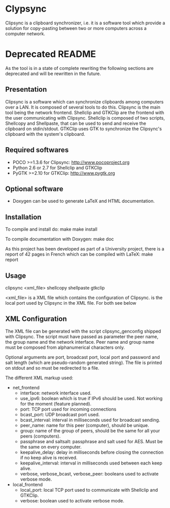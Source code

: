 Clypsync
========

Clipsync is a clipboard synchronizer, i.e. it is a software tool which
provide a solution for copy-pasting between two or more computers
across a computer network.

Deprecated README
=================

As the tool is in a state of complete rewriting the following sections
are deprecated and will be rewritten in the future.

Presentation
------------

Clipsync is a software which can synchronize clipboards among computers
over a LAN. It is composed of several tools to do this.
Clipsync is the main tool being the network frontend.
Shellclip and GTKClip are the frontend with the user communicating with
Clipsync. Shellclip is composed of two scripts, Shellcopy and Shellpaste,
that can be used to send and receive the clipboard on stdin/stdout.
GTKClip uses GTK to synchronize the Clipsync's clipboard with the
system's clipboard.

Required softwares
------------------

- POCO >=1.3.6 for Clipsync: http://www.pocoproject.org
- Python 2.6 or 2.7 for Shellclip and GTKClip
- PyGTK >=2.10 for GTKClip: http://www.pygtk.org

Optional software
-----------------

- Doxygen can be used to generate LaTeX and HTML documentation.

Installation
------------

To compile and install do:
make
make install

To compile documentation with Doxygen:
make doc

As this project has been developed as part of a University project, there
is a report of 42 pages in French which can be compiled with LaTeX:
make report

Usage
-----

clipsync <xml_file>
shellcopy <port>
shellpaste <port>
gtkclip <port>

<xml_file> is a XML file which contains the configuration of Clipsync.
<port> is the local port used by Clipsync in the XML file.
For both see below

XML Configuration
-----------------

The XML file can be generated with the script clipsync_genconfig shipped
with Clipsync. The script must have passed as parameter the peer name,
the group name and the network interface. Peer name and group name
must be composed from alphanumerical characters only.

Optional arguments are port, broadcast port, local port and password
and salt length (which are pseudo-random generated string). The file
is printed on stdout and so must be redirected to a file.

The different XML markup used:
* net_frontend
  * interface: network interface used.
  * use_ipv6: boolean which is true if IPv6 should be used. Not working
    for the moment (feature planned).
  * port: TCP port used for incoming connections
  * bcast_port: UDP broadcast port used.
  * bcast_interval: interval in milliseconds used for broadcast sending.
  * peer_name: name for this peer (computer), should be unique.
  * group: name of the group of peers, should be the same for all your
    peers (computers).
  * passphrase and saltsalt: passphrase and salt used for AES. Must
    be the same on every computer.
  * keepalive_delay: delay in milliseconds before closing the connection
    if no keep alive is received.
  * keepalive_interval: interval in milliseconds used between each keep
    alive.
  * verbose, verbose_bcast, verbose_peer: booleans used to activate verbose
    mode.
* local_frontend
  * local_port: local TCP port used to communicate with Shellclip and
    GTKClip.
  * verbose: boolean used to activate verbose mode.
